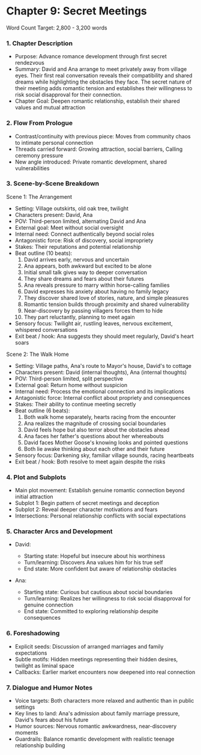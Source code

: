 # Chapter 9: Secret Meetings

Word Count Target: 2,800 - 3,200 words

### 1. Chapter Description
- Purpose: Advance romance development through first secret rendezvous
- Summary: David and Ana arrange to meet privately away from village eyes. Their first real conversation reveals their compatibility and shared dreams while highlighting the obstacles they face. The secret nature of their meeting adds romantic tension and establishes their willingness to risk social disapproval for their connection.
- Chapter Goal: Deepen romantic relationship, establish their shared values and mutual attraction

### 2. Flow From Prologue
- Contrast/continuity with previous piece: Moves from community chaos to intimate personal connection
- Threads carried forward: Growing attraction, social barriers, Calling ceremony pressure
- New angle introduced: Private romantic development, shared vulnerabilities

### 3. Scene-by-Scene Breakdown

Scene 1: The Arrangement
- Setting: Village outskirts, old oak tree, twilight
- Characters present: David, Ana
- POV: Third-person limited, alternating David and Ana
- External goal: Meet without social oversight
- Internal need: Connect authentically beyond social roles
- Antagonistic force: Risk of discovery, social impropriety
- Stakes: Their reputations and potential relationship
- Beat outline (10 beats):
  1) David arrives early, nervous and uncertain
  2) Ana appears, both awkward but excited to be alone
  3) Initial small talk gives way to deeper conversation
  4) They share dreams and fears about their futures
  5) Ana reveals pressure to marry within horse-calling families
  6) David expresses his anxiety about having no family legacy
  7) They discover shared love of stories, nature, and simple pleasures
  8) Romantic tension builds through proximity and shared vulnerability
  9) Near-discovery by passing villagers forces them to hide
  10) They part reluctantly, planning to meet again
- Sensory focus: Twilight air, rustling leaves, nervous excitement, whispered conversations
- Exit beat / hook: Ana suggests they should meet regularly, David's heart soars

Scene 2: The Walk Home
- Setting: Village paths, Ana's route to Mayor's house, David's to cottage
- Characters present: David (internal thoughts), Ana (internal thoughts)
- POV: Third-person limited, split perspective
- External goal: Return home without suspicion
- Internal need: Process the emotional connection and its implications
- Antagonistic force: Internal conflict about propriety and consequences
- Stakes: Their ability to continue meeting secretly
- Beat outline (6 beats):
  1) Both walk home separately, hearts racing from the encounter
  2) Ana realizes the magnitude of crossing social boundaries
  3) David feels hope but also terror about the obstacles ahead
  4) Ana faces her father's questions about her whereabouts
  5) David faces Mother Goose's knowing looks and pointed questions
  6) Both lie awake thinking about each other and their future
- Sensory focus: Darkening sky, familiar village sounds, racing heartbeats
- Exit beat / hook: Both resolve to meet again despite the risks

### 4. Plot and Subplots
- Main plot movement: Establish genuine romantic connection beyond initial attraction
- Subplot 1: Begin pattern of secret meetings and deception
- Subplot 2: Reveal deeper character motivations and fears
- Intersections: Personal relationship conflicts with social expectations

### 5. Character Arcs and Development
- David:
  - Starting state: Hopeful but insecure about his worthiness
  - Turn/learning: Discovers Ana values him for his true self
  - End state: More confident but aware of relationship obstacles

- Ana:
  - Starting state: Curious but cautious about social boundaries
  - Turn/learning: Realizes her willingness to risk social disapproval for genuine connection
  - End state: Committed to exploring relationship despite consequences

### 6. Foreshadowing
- Explicit seeds: Discussion of arranged marriages and family expectations
- Subtle motifs: Hidden meetings representing their hidden desires, twilight as liminal space
- Callbacks: Earlier market encounters now deepened into real connection

### 7. Dialogue and Humor Notes
- Voice targets: Both characters more relaxed and authentic than in public settings
- Key lines to land: Ana's admission about family marriage pressure, David's fears about his future
- Humor sources: Nervous romantic awkwardness, near-discovery moments
- Guardrails: Balance romantic development with realistic teenage relationship building